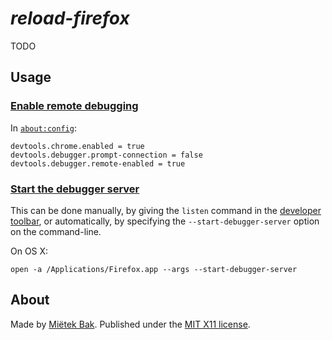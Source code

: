 _reload-firefox_
================

TODO


Usage
-----

### [Enable remote debugging](https://developer.mozilla.org/en-US/docs/Tools/Remote_Debugging/Debugging_Firefox_Desktop#Enable_remote_debugging)

In [`about:config`](about:config):

```
devtools.chrome.enabled = true
devtools.debugger.prompt-connection = false
devtools.debugger.remote-enabled = true
```

### [Start the debugger server](https://developer.mozilla.org/en-US/docs/Tools/Remote_Debugging/Debugging_Firefox_Desktop#Start_the_debugger_server)

This can be done manually, by giving the `listen` command in the [developer toolbar](https://developer.mozilla.org/en-US/docs/Tools/GCLI), or  automatically, by specifying the `--start-debugger-server` option on the command-line.

On OS X:

```
open -a /Applications/Firefox.app --args --start-debugger-server
```


About
-----

Made by [Miëtek Bak](https://mietek.io).  Published under the [MIT X11 license](LICENSE.md).
